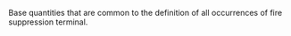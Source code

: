 ﻿Base quantities that are common to the definition of all occurrences of fire suppression terminal.
